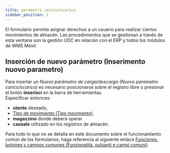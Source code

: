 ```yaml
---
title: parametri carico/scarico
sidebar_position: 1
---
```


El formulario permite asignar derechos a un usuario para realizar ciertos movimientos de almacén. Las procedimientos que se gestionan a través de esta ventana son la gestión UDC en relación con el ERP y todos los módulos de WMS Móvil.

## Inserción de nuevo parámetro (Inserimento nuovo parametro)

Para insertar un *Nuevo parámetro de carga/descarga (Nuovo parametro carico/scarico)* es necesario posicionarse sobre el registro libre o presionar el botón **inserisci** en la barra de herramientas.  
Especificar entonces:  
- **utente** deseado,  
- [Tipo de movimiento (Tipo movimento)](/docs/configurations/parameters/logistics/load-unload-parameters/movement-types),  
- **magazzino** donde deberá operar  
- **causale** utilizado en los registros de almacén.

Para todo lo que no se detalla en este documento sobre el funcionamiento común de los formularios, haga referencia al siguiente enlace [Funciones, botones y campos comunes (Funzionalità, pulsanti e campi comuni)](/docs/guide/common).